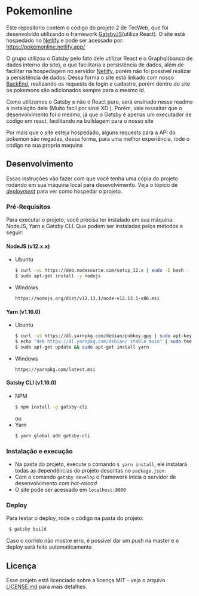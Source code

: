 # Pokemonline

Este repositório contém o código do projeto 2 de TecWeb, que foi desenvolvido utilizando o framework [GatsbyJS](https://www.gatsbyjs.org/)(utiliza React). O site está hospedado no [Netlify](https://www.netlify.com/) e pode ser acessado por: https://pokemonline.netlify.app/

O grupo utilizou o Gatsby pelo fato dele utilizar React e o Graphql(banco de dados interno do site), o que facilitaria a persistência de dados, além de facilitar na hospedagem no servidor [Netlify](https://www.netlify.com/), porém não foi possível realizar a persistência de dados. Dessa forma o site está linkado com nosso [BackEnd](https://github.com/MarceloCMiguel/Backend-Pokemon), realizando os requests de login e cadastro, porém dentro do site os pokemons são adicionados sempre para o mesmo id.

Como utilizamos o Gatsby e não o React puro, será ensinado nesse readme a instalação dele (Muito facil por sinal XD ). Porém, vale ressaltar que o desenvolvimento foi o mesmo, já que o Gatsby é apenas um executador de código em react, facilitando na buildagem para o nosso site

Por mais que o site esteja hospedado, alguns requests para a API do pokemon são negadas, dessa forma, para uma melhor experiência, rode o código na sua propria maquina
## Desenvolvimento

Essas instruções vão fazer com que você tenha uma cópia do projeto rodando em sua máquina local para desevolvimento.
Veja o tópico de [_deployment_](#deployment) para ver como hospedar o projeto.

### Pré-Requisitos

Para executar o projeto, você precisa ter instalado em sua máquina: NodeJS, Yarn e Gatsby CLI. Que podem ser instaladas pelos métodos a seguir:

#### NodeJS (v12.x.x)

- Ubuntu

  ```bash
  $ curl -sL https://deb.nodesource.com/setup_12.x | sudo -E bash -
  $ sudo apt-get install -y nodejs
  ```

- Windows
  ```
  https://nodejs.org/dist/v12.13.1/node-v12.13.1-x86.msi
  ```

#### Yarn (v1.16.0)

- Ubuntu

  ```bash
  $ curl -sS https://dl.yarnpkg.com/debian/pubkey.gpg | sudo apt-key add -
  $ echo "deb https://dl.yarnpkg.com/debian/ stable main" | sudo tee /etc/apt/sources.list.d/yarn.list
  $ sudo apt-get update && sudo apt-get install yarn
  ```

- Windows
  ```
  https://yarnpkg.com/latest.msi
  ```

#### Gatsby CLI (v1.16.0)

- NPM
  ```bash
  $ npm install -g gatsby-cli
  ```
  ou
- Yarn
  ```bash
  $ yarn global add gatsby-cli
  ```

### Instalação e execução

- Na pasta do projeto, execute o comando `$ yarn install`, ele instalará todas as dependências do projeto descritas no `package.json`.
- Com o comando `gatsby develop` o framework inicia o servidor de desenvolvimento com _hot-reload_
- O site pode ser acessado em `localhost:8000`

### Deploy

Para testar o deploy, rode o código na pasta do projeto:
 ```bash
  $ gatsby build
  ```
Caso o corrido não mostre erro, é possível dar um push na master e o deploy será feito automaticamente


## Licença

Esse projeto está licenciado sobre a licença MIT - veja o arquivo [LICENSE.md](LICENSE.md) para mais detalhes.
